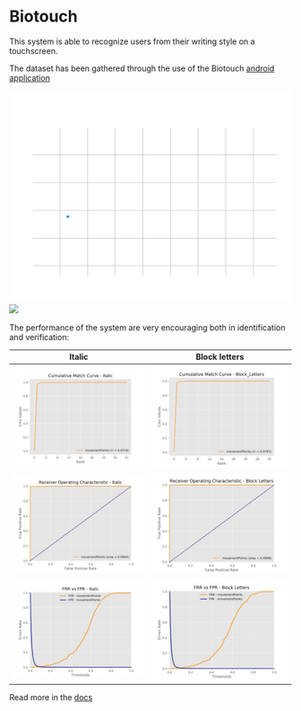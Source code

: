 # Biotouch
This system is able to recognize users from their writing style on a touchscreen.

The dataset has been gathered through the use of the Biotouch [android application](https://github.com/LucaMoschella/Biotouch)

![](outputs/output_Biotouch/pics/animation/word_rita_battilocchi_5_ITALIC_movementPoints_animation.gif)
![](outputs/output_Biotouch/pics/chart3D/charts_rita_battilocchi_5_ITALIC_movementPoints/animated.gif) 


The performance of the system are very encouraging both in identification and verification:

| Italic             |  Block letters |
:-------------------------:|:-------------------------:
![](outputs/output_Biotouch/18-15_02-02-2018/Identification/ITALIC/ITALIC_movementPoints_cmc.png)  |  ![](outputs/output_Biotouch/18-15_02-02-2018/Identification/BLOCK_LETTERS/BLOCK_LETTERS_movementPoints_cmc.png)
![](outputs/output_Biotouch/18-15_02-02-2018/Verification/ITALIC/ITALIC_movementPoints_notbalanced_roc.png)  |  ![](outputs/output_Biotouch/18-15_02-02-2018/Verification/BLOCK_LETTERS/BLOCK_LETTERS_movementPoints_notbalanced_roc.png)
![](outputs/output_Biotouch/18-15_02-02-2018/Verification/ITALIC/ITALIC_movementPoints_notbalanced_frrVSfpr.png)  |  ![](outputs/output_Biotouch/18-15_02-02-2018/Verification/BLOCK_LETTERS/BLOCK_LETTERS_movementPoints_notbalanced_frrVSfpr.png)


Read more in the [docs](https://github.com/LucaMoschella/BiotouchLearner/tree/master/docs)
